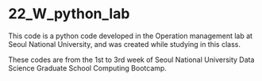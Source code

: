 # 22_W_python_lab

This code is a python code developed in the Operation management lab at Seoul National University, and was created while studying in this class.

These codes are from the 1st to 3rd week of Seoul National University Data Science Graduate School Computing Bootcamp.
